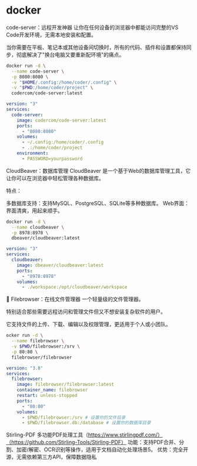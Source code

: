 # docker

code-server：远程开发神器
让你在任何设备的浏览器中都能访问完整的VS Code开发环境，无需本地安装和配置。

当你需要在平板、笔记本或其他设备间切换时，所有的代码、插件和设置都保持同步，彻底解决了"换台电脑又要重新配环境"的痛点。

```sh
docker run -d \
  --name code-server \
  -p 8080:8080 \
  -v "$HOME/.config:/home/coder/.config" \
  -v "$PWD:/home/coder/project" \
  codercom/code-server:latest
```

```yml
version: "3"
services:
  code-server:
    image: codercom/code-server:latest
    ports:
      - "8080:8080"
    volumes:
      - ~/.config:/home/coder/.config
      - .:/home/coder/project
    environment:
      - PASSWORD=yourpassword
```

CloudBeaver：数据库管理
CloudBeaver 是一个基于Web的数据库管理工具，它让你可以在浏览器中轻松管理各种数据库。

特点：

多数据库支持：支持MySQL、PostgreSQL、SQLite等多种数据库。
Web界面：界面清爽，用起来顺手。

```sh
docker run -d \
  --name cloudbeaver \
  -p 8978:8978 \
  dbeaver/cloudbeaver:latest
```

```yml
version: "3"
services:
  cloudbeaver:
    image: dbeaver/cloudbeaver:latest
    ports:
      - "8978:8978"
    volumes:
      - ./workspace:/opt/cloudbeaver/workspace
```

 📁 Filebrowser：在线文件管理器
一个轻量级的文件管理器。

特别适合那些需要远程访问和管理文件但又不想安装复杂软件的用户。

它支持文件的上传、下载、编辑以及权限管理，更适用于个人或小团队。

```sh
ocker run -d \
  --name filebrowser \
  -v $PWD/filebrowser:/srv \
  -p 80:80 \
  filebrowser/filebrowser
```

```yml
version: "3.8"
services:
  filebrowser:
    image: filebrowser/filebrowser:latest
    container_name: filebrowser
    restart: unless-stopped
    ports:
      - "80:80"
    volumes:
      - $PWD/filebrowser:/srv # 设置你的文件目录
      - $PWD/filebrowser.db:/database # 设置你的数据库目录
```

Stirling-PDF 多功能PDF处理工具（<https://www.stirlingpdf.com/）（https://github.com/Stirling-Tools/Stirling-PDF）>
功能：支持PDF合并、分割、加密/解密、OCR识别等操作，适用于文档自动化处理场景5。
优势：完全开源，无需依赖第三方API，保障数据隐私
